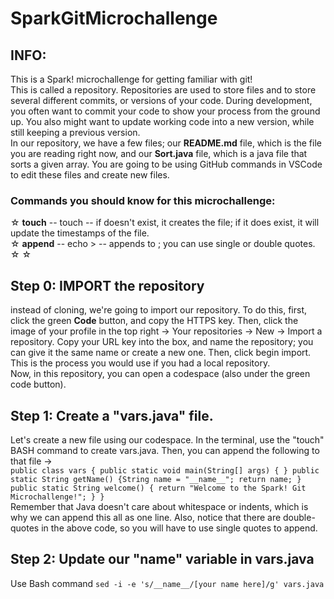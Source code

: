 # SparkGitMicrochallenge

## INFO:
This is a Spark! microchallenge for getting familiar with git!  
This is called a repository. Repositories are used to store files and to store several different commits, or versions of your code. During development, you often want to commit your code to show your process from the ground up. You also might want to update working code into a new version, while still keeping a previous version.  
In our repository, we have a few files; our **README.md** file, which is the file you are reading right now, and our **Sort.java** file, which is a java file that sorts a given array. You are going to be using GitHub commands in VSCode to edit these files and create new files.  
### Commands you should know for this microchallenge:  
  ☆ **touch** -- touch <file> -- if <file> doesn't exist, it creates the file; if it does exist, it will update the timestamps of the file.  
  ☆ **append** -- echo <thing to append> > <file> -- appends <thing to append> to <file>; you can use single or double quotes.  
  ☆
  ☆


## Step 0: IMPORT the repository
instead of cloning, we're going to import our repository. To do this, first, click the green **Code** button, and copy the HTTPS key. Then, click the image of your profile in the top right -> Your repositories -> New -> Import a repository. Copy your URL key into the box, and name the repository; you can give it the same name or create a new one. Then, click begin import. This is the process you would use if you had a local repository.  
Now, in this repository, you can open a codespace (also under the green code button).

## Step 1: Create a "vars.java" file.  
Let's create a new file using our codespace. In the terminal, use the "touch" BASH command to create vars.java. Then, you can append the following to that file ->  
`public class vars { public static void main(String[] args) { } public static String getName() {String name = "__name__"; return name; } public static String welcome() { return "Welcome to the Spark! Git Microchallenge!"; } }`  
Remember that Java doesn't care about whitespace or indents, which is why we can append this all as one line. Also, notice that there are double-quotes in the above code, so you will have to use single quotes to append.  

## Step 2: Update our "name" variable in vars.java  
Use Bash command `sed -i -e 's/__name__/[your name here]/g' vars.java`
